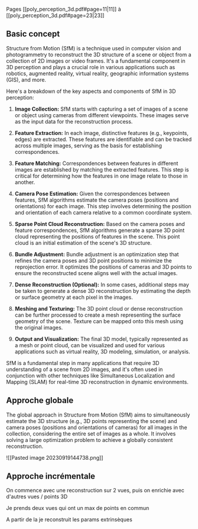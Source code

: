 Pages [[poly_perception_3d.pdf#page=11|11]] à [[poly_perception_3d.pdf#page=23|23]]
## Basic concept

Structure from Motion (SfM) is a technique used in computer vision and photogrammetry to reconstruct the 3D structure of a scene or object from a collection of 2D images or video frames. It's a fundamental component in 3D perception and plays a crucial role in various applications such as robotics, augmented reality, virtual reality, geographic information systems (GIS), and more.

Here's a breakdown of the key aspects and components of SfM in 3D perception:

1. **Image Collection:**
   SfM starts with capturing a set of images of a scene or object using cameras from different viewpoints. These images serve as the input data for the reconstruction process.

2. **Feature Extraction:**
   In each image, distinctive features (e.g., keypoints, edges) are extracted. These features are identifiable and can be tracked across multiple images, serving as the basis for establishing correspondences.

3. **Feature Matching:**
   Correspondences between features in different images are established by matching the extracted features. This step is critical for determining how the features in one image relate to those in another.

4. **Camera Pose Estimation:**
   Given the correspondences between features, SfM algorithms estimate the camera poses (positions and orientations) for each image. This step involves determining the position and orientation of each camera relative to a common coordinate system.

5. **Sparse Point Cloud Reconstruction:**
   Based on the camera poses and feature correspondences, SfM algorithms generate a sparse 3D point cloud representing the positions of features in the scene. This point cloud is an initial estimation of the scene's 3D structure.

6. **Bundle Adjustment:**
   Bundle adjustment is an optimization step that refines the camera poses and 3D point positions to minimize the reprojection error. It optimizes the positions of cameras and 3D points to ensure the reconstructed scene aligns well with the actual images.

7. **Dense Reconstruction (Optional):**
   In some cases, additional steps may be taken to generate a dense 3D reconstruction by estimating the depth or surface geometry at each pixel in the images.

8. **Meshing and Texturing:**
   The 3D point cloud or dense reconstruction can be further processed to create a mesh representing the surface geometry of the scene. Texture can be mapped onto this mesh using the original images.

9. **Output and Visualization:**
   The final 3D model, typically represented as a mesh or point cloud, can be visualized and used for various applications such as virtual reality, 3D modeling, simulation, or analysis.

SfM is a fundamental step in many applications that require 3D understanding of a scene from 2D images, and it's often used in conjunction with other techniques like Simultaneous Localization and Mapping (SLAM) for real-time 3D reconstruction in dynamic environments.

## Approche globale

The global approach in Structure from Motion (SfM) aims to simultaneously estimate the 3D structure (e.g., 3D points representing the scene) and camera poses (positions and orientations of cameras) for all images in the collection, considering the entire set of images as a whole. It involves solving a large optimization problem to achieve a globally consistent reconstruction.

![[Pasted image 20230919144738.png]]



## Approche incrémentale

On commence avec une reconstruction sur 2 vues, puis on enrichie avec d'autres vues / points 3D

Je prends deux vues qui ont un max de points en commun

A partir de la je reconstruit les params extrinsèques